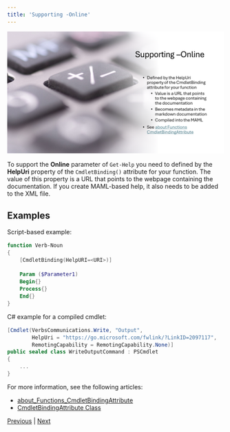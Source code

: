 ```yaml
---
title: 'Supporting -Online'
---
```


![Supporting -Online][04]

To support the **Online** parameter of `Get-Help` you need to defined by the **HelpUri** property of
the `CmdletBinding()` attribute for your function. The value of this property is a URL that points
to the webpage containing the documentation. If you create MAML-based help, it also needs to be
added to the XML file.

## Examples

Script-based example:

```powershell
function Verb-Noun
{
    [CmdletBinding(HelpURI=<URI>)]

    Param ($Parameter1)
    Begin{}
    Process{}
    End{}
}
```

C# example for a compiled cmdlet:

```csharp
[Cmdlet(VerbsCommunications.Write, "Output",
        HelpUri = "https://go.microsoft.com/fwlink/?LinkID=2097117",
        RemotingCapability = RemotingCapability.None)]
public sealed class WriteOutputCommand : PSCmdlet
{
    ...
}
```

For more information, see the following articles:

- [about_Functions_CmdletBindingAttribute][02]
- [CmdletBindingAttribute Class][01]

[Previous][03] | [Next][05]

<!-- link references -->
[01]: https://learn.microsoft.com/dotnet/api/system.management.automation.cmdletbindingattribute
[02]: https://learn.microsoft.com/powershell/module/microsoft.powershell.core/about/about_functions_cmdletbindingattribute
[03]: ../slide3
[04]: slide4.png
[05]: ../slide5

